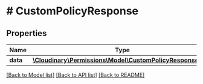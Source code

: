 # # CustomPolicyResponse

## Properties

| Name        | Type          | Description   | Notes         |
|------------ | ------------- | ------------- | ------------- |
| **data** | [**\Cloudinary\Permissions\Model\CustomPolicyResponseData**](CustomPolicyResponseData.md) |  | [optional] |

[[Back to Model list]](../../README.md#models)
[[Back to API list]](../../README.md#api-endpoints)
[[Back to README]](../../README.md)
